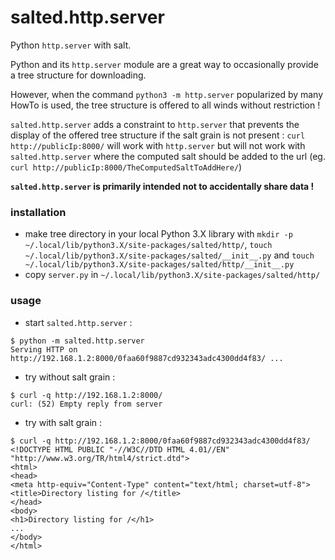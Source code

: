 # salted.http.server

Python `http.server` with salt.

Python and its `http.server` module are a great way to occasionally provide a tree structure for downloading.

However, when the command `python3 -m http.server` popularized by many HowTo is used, the tree structure is offered to all winds without restriction !

`salted.http.server` adds a constraint to `http.server` that prevents the display of the offered tree structure if the salt grain is not present :
`curl http://publicIp:8000/` will work with `http.server` but will not work with `salted.http.server` where the computed salt should be added to the url (eg. `curl http://publicIp:8000/TheComputedSaltToAddHere/`)

**`salted.http.server` is primarily intended not to accidentally share data !**



### installation

- make tree directory in your local Python 3.X library with `mkdir -p ~/.local/lib/python3.X/site-packages/salted/http/`, `touch ~/.local/lib/python3.X/site-packages/salted/__init__.py` and `touch ~/.local/lib/python3.X/site-packages/salted/http/__init__.py`
- copy `server.py` in `~/.local/lib/python3.X/site-packages/salted/http/`



### usage

- start `salted.http.server` :
```console
$ python -m salted.http.server 
Serving HTTP on http://192.168.1.2:8000/0faa60f9887cd932343adc4300dd4f83/ ...
```

- try without salt grain :
```console
$ curl -q http://192.168.1.2:8000/
curl: (52) Empty reply from server
```

- try with salt grain :
```console
$ curl -q http://192.168.1.2:8000/0faa60f9887cd932343adc4300dd4f83/
<!DOCTYPE HTML PUBLIC "-//W3C//DTD HTML 4.01//EN" "http://www.w3.org/TR/html4/strict.dtd">
<html>
<head>
<meta http-equiv="Content-Type" content="text/html; charset=utf-8">
<title>Directory listing for /</title>
</head>
<body>
<h1>Directory listing for /</h1>
...
</body>
</html>
```
